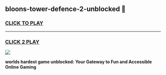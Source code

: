 
## bloons-tower-defence-2-unblocked 👋
<h3>
<a href="https://premium.freeplayer.one?title=bloons-tower-defence-2-unblocked&ref=14F">CLICK TO PLAY</a></h3>
<hr>

<h3>
<a href="https://premium.freeplayer.one?title=bloons-tower-defence-2-unblocked&ref=14F">CLICK 2 PLAY</a>
  
</h3>

<a href="https://premium.freeplayer.one?title=bloons-tower-defence-2-unblocked&ref=12F/"><img src="https://clearcache.store/games.png"></a>


**worlds hardest game unblocked: Your Gateway to Fun and Accessible Online Gaming**
